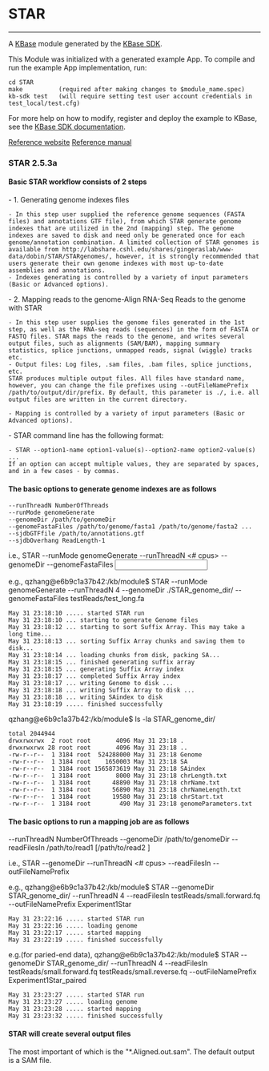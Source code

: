 
# STAR
---

A [KBase](https://kbase.us) module generated by the [KBase SDK](https://github.com/kbase/kb_sdk).


This Module was initialized with a generated example App.  To compile and run the
example App implementation, run:

    cd STAR
    make          (required after making changes to $module_name.spec)
    kb-sdk test   (will require setting test user account credentials in test_local/test.cfg)

For more help on how to modify, register and deploy the example to KBase, see the
[KBase SDK documentation](https://github.com/kbase/kb_sdk).

[Reference website](https://github.com/alexdobin/STAR)
[Reference manual](https://github.com/alexdobin/STAR/blob/master/doc/STARmanual.pdf)

<h3>STAR 2.5.3a</h3>
<h4>Basic STAR workflow consists of 2 steps</h4>
<p>
  -  1. Generating genome indexes files

	- In this step user supplied the reference genome sequences (FASTA files) and annotations GTF file), from which STAR generate genome indexes that are utilized in the 2nd (mapping) step. The genome indexes are saved to disk and need only be generated once for each genome/annotation combination. A limited collection of STAR genomes is available from http://labshare.cshl.edu/shares/gingeraslab/www-data/dobin/STAR/STARgenomes/, however, it is strongly recommended that users generate their own genome indexes with most up-to-date assemblies and annotations.
	- Indexes generating is controlled by a variety of input parameters (Basic or Advanced options).
</p>
<p>
  -  2. Mapping reads to the genome-Align RNA-Seq Reads to the genome with STAR

	- In this step user supplies the genome files generated in the 1st step, as well as the RNA-seq reads (sequences) in the form of FASTA or FASTQ files. STAR maps the reads to the genome, and writes several output files, such as alignments (SAM/BAM), mapping summary statistics, splice junctions, unmapped reads, signal (wiggle) tracks etc. 
	- Output files: Log files, .sam files, .bam files, splice junctions, etc.
	STAR produces multiple output files. All files have standard name, however, you can change the file prefixes using --outFileNamePrefix /path/to/output/dir/prefix. By default, this parameter is ./, i.e. all output files are written in the current directory. 

	- Mapping is controlled by a variety of input parameters (Basic or Advanced options).
</p>
<p>
  -  STAR command line has the following format:

	- STAR --option1-name option1-value(s)--option2-name option2-value(s) ...
	If an option can accept multiple values, they are separated by spaces, and in a few cases - by commas.
</p>

<h4>The basic options to generate genome indexes are as follows</h4>
<p>

    --runThreadN NumberOfThreads
    --runMode genomeGenerate
    --genomeDir /path/to/genomeDir
    --genomeFastaFiles /path/to/genome/fasta1 /path/to/genome/fasta2 ...
    --sjdbGTFfile /path/to/annotations.gtf
    --sjdbOverhang ReadLength-1

   i.e., 
   STAR  --runMode genomeGenerate --runThreadN <# cpus> --genomeDir <genome output directory> --genomeFastaFiles <input Genome FASTA file>

   e.g.,
   qzhang@e6b9c1a37b42:/kb/module$ STAR  --runMode genomeGenerate --runThreadN 4 --genomeDir ./STAR_genome_dir/ --genomeFastaFiles testReads/test_long.fa
   
    May 31 23:18:10 ..... started STAR run
    May 31 23:18:10 ... starting to generate Genome files
    May 31 23:18:12 ... starting to sort Suffix Array. This may take a long time...
    May 31 23:18:13 ... sorting Suffix Array chunks and saving them to disk...
    May 31 23:18:14 ... loading chunks from disk, packing SA...
    May 31 23:18:15 ... finished generating suffix array
    May 31 23:18:15 ... generating Suffix Array index
    May 31 23:18:17 ... completed Suffix Array index
    May 31 23:18:17 ... writing Genome to disk ...
    May 31 23:18:18 ... writing Suffix Array to disk ...
    May 31 23:18:18 ... writing SAindex to disk
    May 31 23:18:19 ..... finished successfully

qzhang@e6b9c1a37b42:/kb/module$ ls -la STAR_genome_dir/

    total 2044944
    drwxrwxrwx  2 root root       4096 May 31 23:18 .
    drwxrwxrwx 28 root root       4096 May 31 23:18 ..
    -rw-r--r--  1 3184 root  524288000 May 31 23:18 Genome
    -rw-r--r--  1 3184 root    1650003 May 31 23:18 SA
    -rw-r--r--  1 3184 root 1565873619 May 31 23:18 SAindex
    -rw-r--r--  1 3184 root       8000 May 31 23:18 chrLength.txt
    -rw-r--r--  1 3184 root      48890 May 31 23:18 chrName.txt
    -rw-r--r--  1 3184 root      56890 May 31 23:18 chrNameLength.txt
    -rw-r--r--  1 3184 root      19580 May 31 23:18 chrStart.txt
    -rw-r--r--  1 3184 root        490 May 31 23:18 genomeParameters.txt
</p>


<h4>The basic options to run a mapping job are as follows</h4>
<p>

--runThreadN NumberOfThreads
--genomeDir /path/to/genomeDir
--readFilesIn /path/to/read1 [/path/to/read2 ]

  i.e., 
  STAR --genomeDir <Directory with the Genome Index>  --runThreadN <# cpus> --readFilesIn <FASTQ file> --outFileNamePrefix <OutputPrefix>
  
  e.g.,
  qzhang@e6b9c1a37b42:/kb/module$ STAR --genomeDir STAR_genome_dir/  --runThreadN 4 --readFilesIn testReads/small.forward.fq --outFileNamePrefix Experiment1Star
  
    May 31 23:22:16 ..... started STAR run
    May 31 23:22:16 ..... loading genome
    May 31 23:22:17 ..... started mapping
    May 31 23:22:19 ..... finished successfully

  e.g.(for paried-end data),
  qzhang@e6b9c1a37b42:/kb/module$ STAR --genomeDir STAR_genome_dir/  --runThreadN 4 --readFilesIn testReads/small.forward.fq testReads/small.reverse.fq --outFileNamePrefix Experiment1Star_paired
  
    May 31 23:23:27 ..... started STAR run
    May 31 23:23:27 ..... loading genome
    May 31 23:23:28 ..... started mapping
    May 31 23:23:32 ..... finished successfully
</p>

<h4>STAR will create several output files</h4>
<p>

The most important of which is the "*.Aligned.out.sam". The default output is a SAM file.
</p>

